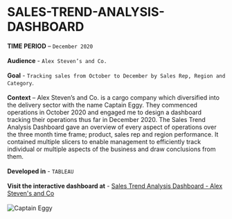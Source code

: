 # SALES-TREND-ANALYSIS-DASHBOARD
**TIME PERIOD** – ```December 2020``` <br/>
<br/>
**Audience** - ```Alex Steven’s and Co.``` <br/>
<br/>
**Goal** - ```Tracking sales from October to December by Sales Rep, Region and Category```.<br/>
<br/>
**Context** – Alex Steven’s and Co. is a cargo company which diversified into the delivery sector with the name Captain Eggy. They commenced operations in October 2020 and engaged me to design a dashboard tracking their operations thus far in December 2020. The Sales Trend Analysis Dashboard gave an overview of every aspect of operations over the three month time frame; product, sales rep and region performance. It contained multiple slicers to enable management to efficiently track individual or multiple aspects of the business and draw conclusions from them. <br/>
<br/>
**Developed in** - ```TABLEAU```<br/>
<br/>
**Visit the interactive dashboard at** - [Sales Trend Analysis Dashboard - Alex Steven's and Co](https://www.lusubilosingogo.com/)
<br/>
<br/>
![Captain Eggy](https://user-images.githubusercontent.com/73197748/152550660-f7acf84c-22fa-49b6-b7c3-b84e106e935b.png)
